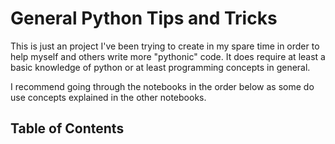 # General Python Tips and Tricks

This is just an project I've been trying to create in my spare time in order to help myself and others write more "pythonic" code. It does require at least a basic knowledge of python or at least programming concepts in general.

I recommend going through the notebooks in the order below as some do use concepts explained in the other notebooks.

## Table of Contents